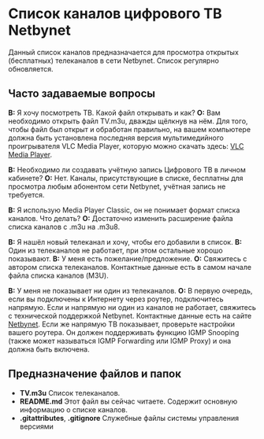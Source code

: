 # Список каналов цифрового ТВ Netbynet
Данный список каналов предназначается для просмотра открытых (бесплатных) телеканалов в сети Netbynet. Список регулярно обновляется.


## Часто задаваемые вопросы
**В:** Я хочу посмотреть ТВ. Какой файл открывать и как?
**О:** Вам необходимо открыть файл TV.m3u, дважды щёлкнув на нём. Для того, чтобы файл был открыт и обработан правильно, на вашем компьютере должна быть установлена последняя версия мультимедийного проигрывателя VLC Media Player, которую можно скачать здесь: [VLC Media Player](http://www.videolan.org/vlc).

**В:** Необходимо ли создавать учётную запись Цифрового ТВ в личном кабинете?
**О:** Нет. Каналы, присутствующие в списке, бесплатны для просмотра любым абонентом сети Netbynet, учётная запись не требуется.

**В:** Я использую Media Player Classic, он не понимает формат списка каналов. Что делать?
**О:** Достаточно изменить расширение файла списка каналов с .m3u на .m3u8.

**В:** Я нашёл новый телеканал и хочу, чтобы его добавили в список.
**В:** Один из телеканалов не работает, при этом остальные хорошо показывают.
**В:** У меня есть пожелание/предложение.
**О:** Свяжитесь с автором списка телеканалов. Контактные данные есть в самом начале файла списка каналов (M3U).

**В:** У меня не показывает ни один из телеканалов.
**О:** В первую очередь, если вы подключены к Интернету через роутер, подключитесь напрямую. Если и напрямую ни один из каналов не работает, свяжитесь с технической поддержкой Netbynet. Контактные данные есть на сайте [Netbynet](http://www.netbynet.ru). Если же напрямую ТВ показывает, проверьте настройки вашего роутера. Он должен поддерживать функцию IGMP Snooping (также может называться IGMP Forwarding или IGMP Proxy) и она должна быть включена.


## Предназначение файлов и папок
* **TV.m3u**
Список телеканалов.
* **README.md**
Этот файл вы сейчас читаете. Содержит основную информацию о списке каналов.
* **.gitattributes**, **.gitignore**
Служебные файлы системы управления версиями
